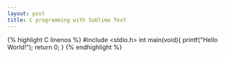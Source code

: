 ```yaml
---
layout: post
title: C programming with Sublime Text
---
```


{% highlight C linenos %}
#include <stdio.h>
int main(void){
	printf("Hello World!");
	return 0;
}
{% endhighlight %}

